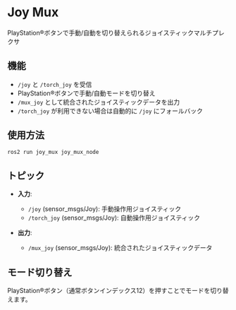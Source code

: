 # Joy Mux

PlayStation®ボタンで手動/自動を切り替えられるジョイスティックマルチプレクサ

## 機能

- `/joy` と `/torch_joy` を受信
- PlayStation®ボタンで手動/自動モードを切り替え
- `/mux_joy` として統合されたジョイスティックデータを出力
- `/torch_joy` が利用できない場合は自動的に `/joy` にフォールバック

## 使用方法
```bash
ros2 run joy_mux joy_mux_node
```

## トピック

- **入力**:
  - `/joy` (sensor_msgs/Joy): 手動操作用ジョイスティック
  - `/torch_joy` (sensor_msgs/Joy): 自動操作用ジョイスティック

- **出力**:
  - `/mux_joy` (sensor_msgs/Joy): 統合されたジョイスティックデータ

## モード切り替え

PlayStation®ボタン（通常ボタンインデックス12）を押すことでモードを切り替えます。